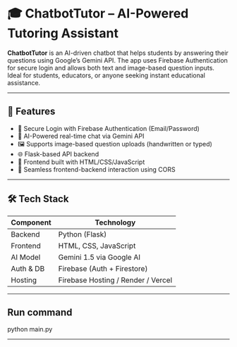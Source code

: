 # 🎓 ChatbotTutor – AI-Powered Tutoring Assistant

**ChatbotTutor** is an AI-driven chatbot that helps students by answering their questions using Google’s Gemini API. The app uses Firebase Authentication for secure login and allows both text and image-based question inputs. Ideal for students, educators, or anyone seeking instant educational assistance.

---

## 🚀 Features

- 🔐 Secure Login with Firebase Authentication (Email/Password)
- 💬 AI-Powered real-time chat via Gemini API
- 🖼️ Supports image-based question uploads (handwritten or typed)
- 🌐 Flask-based API backend
- 📱 Frontend built with HTML/CSS/JavaScript
- 🔄 Seamless frontend-backend interaction using CORS

---

## 🛠️ Tech Stack

| Component     | Technology             |
|---------------|------------------------|
| Backend       | Python (Flask)         |
| Frontend      | HTML, CSS, JavaScript  |
| AI Model      | Gemini 1.5 via Google AI |
| Auth & DB     | Firebase (Auth + Firestore) |
| Hosting       | Firebase Hosting / Render / Vercel |

---

## Run command 

python main.py

---

